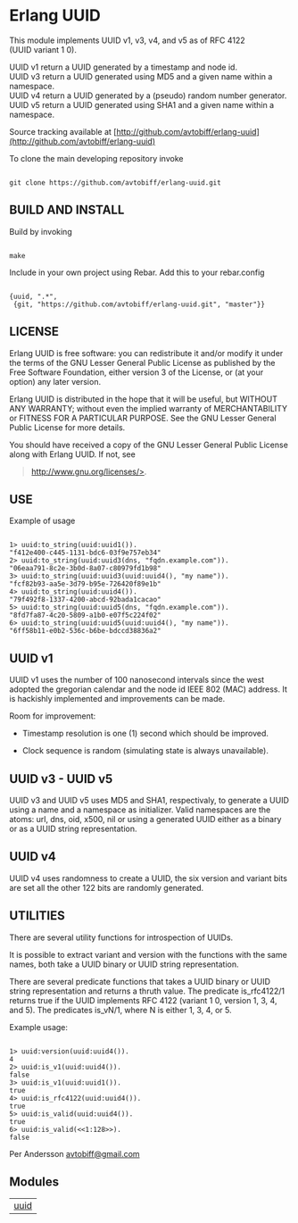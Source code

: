 

# Erlang UUID #


This module implements UUID v1, v3, v4, and v5 as of RFC 4122<br />
(UUID variant 1 0).

UUID v1 return a UUID generated by a timestamp and node id.<br />
UUID v3 return a UUID generated using MD5 and a given name within a namespace.<br />
UUID v4 return a UUID generated by a (pseudo) random number generator.<br />
UUID v5 return a UUID generated using SHA1 and a given name within a namespace.

Source tracking available at [http://github.com/avtobiff/erlang-uuid](http://github.com/avtobiff/erlang-uuid)

To clone the main developing repository invoke
```

git clone https://github.com/avtobiff/erlang-uuid.git

```



## BUILD AND INSTALL ##

Build by invoking

```

make

```

Include in your own project using Rebar. Add this to your rebar.config

```

{uuid, ".*",
 {git, "https://github.com/avtobiff/erlang-uuid.git", "master"}}

```


## LICENSE ##

Erlang UUID is free software: you can redistribute it and/or modify
it under the terms of the GNU Lesser General Public License as
published by the Free Software Foundation, either version 3 of the
License, or (at your option) any later version.

Erlang UUID is distributed in the hope that it will be useful,
but WITHOUT ANY WARRANTY; without even the implied warranty of
MERCHANTABILITY or FITNESS FOR A PARTICULAR PURPOSE.  See the
GNU Lesser General Public License for more details.

You should have received a copy of the GNU Lesser General Public
License along with Erlang UUID.  If not, see
>http://www.gnu.org/licenses/>.


## USE ##

Example of usage

```

1> uuid:to_string(uuid:uuid1()).
"f412e400-c445-1131-bdc6-03f9e757eb34"
2> uuid:to_string(uuid:uuid3(dns, "fqdn.example.com")).
"06eaa791-8c2e-3b0d-8a07-c80979fd1b98"
3> uuid:to_string(uuid:uuid3(uuid:uuid4(), "my name")).
"fcf82b93-aa5e-3d79-b95e-726420f89e1b"
4> uuid:to_string(uuid:uuid4()).
"79f492f8-1337-4200-abcd-92bada1cacao"
5> uuid:to_string(uuid:uuid5(dns, "fqdn.example.com")).
"8fd7fa87-4c20-5809-a1b0-e07f5c224f02"
6> uuid:to_string(uuid:uuid5(uuid:uuid4(), "my name")).
"6ff58b11-e0b2-536c-b6be-bdccd38836a2"

```


## UUID v1 ##

UUID v1 uses the number of 100 nanosecond intervals since the west adopted the
gregorian calendar and the node id IEEE 802 (MAC) address. It is hackishly
implemented and improvements can be made.

Room for improvement:
* Timestamp resolution is one (1) second which should be improved.

* Clock sequence is random (simulating state is always unavailable).




## UUID v3 - UUID v5 ##

UUID v3 and UUID v5 uses MD5 and SHA1, respectivaly, to generate a UUID using a
name and a namespace as initializer. Valid namespaces are the atoms: url, dns,
oid, x500, nil or using a generated UUID either as a binary or as a UUID string
representation.


## UUID v4 ##

UUID v4 uses randomness to create a UUID, the six version and variant bits are
set all the other 122 bits are randomly generated.


## UTILITIES ##

There are several utility functions for introspection of UUIDs.

It is possible to extract variant and version with the functions with the same
names, both take a UUID binary or UUID string representation.

There are several predicate functions that takes a UUID binary or UUID string
representation and returns a thruth value. The predicate is_rfc4122/1 returns
true if the UUID implements RFC 4122 (variant 1 0, version 1, 3, 4, and 5). The
predicates is_vN/1, where N is either 1, 3, 4, or 5.

Example usage:

```

1> uuid:version(uuid:uuid4()).
4
2> uuid:is_v1(uuid:uuid4()).
false
3> uuid:is_v1(uuid:uuid1()).
true
4> uuid:is_rfc4122(uuid:uuid4()).
true
5> uuid:is_valid(uuid:uuid4()).
true
6> uuid:is_valid(<<1:128>>).
false

```
Per Andersson <avtobiff@gmail.com>

## Modules ##


<table width="100%" border="0" summary="list of modules">
<tr><td><a href="uuid.md" class="module">uuid</a></td></tr></table>

